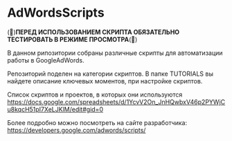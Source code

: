 # AdWordsScripts

(&#x1F538;)**ПЕРЕД ИСПОЛЬЗОВАНИЕМ СКРИПТА ОБЯЗАТЕЛЬНО ТЕСТИРОВАТЬ В РЕЖИМЕ ПРОСМОТРА**(&#x1F538;)

В данном рипозитории собраны различные скрипты для автоматизации работы в GoogleAdWords.

Репозиторий поделен на категории скриптов. В папке TUTORIALS вы найдете описание ключевых
моментов, при настройке скриптов.

Список скриптов и проектов, в которых они используются
https://docs.google.com/spreadsheets/d/1YcvV2On_JnHQwbxV46p2PYWjCu8kqcH51pI7XeLJKlM/edit#gid=0

Более подробно можно посмотреть на сайте разработчика:
https://developers.google.com/adwords/scripts/
